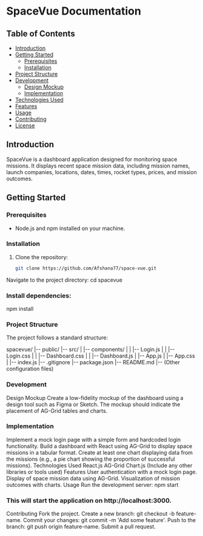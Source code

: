 # SpaceVue  Documentation

## Table of Contents
- [Introduction](#introduction)
- [Getting Started](#getting-started)
  - [Prerequisites](#prerequisites)
  - [Installation](#installation)
- [Project Structure](#project-structure)
- [Development](#development)
  - [Design Mockup](#design-mockup)
  - [Implementation](#implementation)
- [Technologies Used](#technologies-used)
- [Features](#features)
- [Usage](#usage)
- [Contributing](#contributing)
- [License](#license)

## Introduction
SpaceVue is a dashboard application designed for monitoring space missions. It displays recent space mission data, including mission names, launch companies, locations, dates, times, rocket types, prices, and mission outcomes.

## Getting Started

### Prerequisites
- Node.js and npm installed on your machine.

### Installation
1. Clone the repository:

   ```bash
   git clone https://github.com/Afshana77/space-vue.git

Navigate to the project directory:
cd spacevue


### Install dependencies:
npm install

### Project Structure
The project follows a standard structure:

spacevue/
|-- public/
|-- src/
|   |-- components/
|   |   |-- Login.js
|   |   |-- Login.css
|   |   |-- Dashboard.css
|   |   |-- Dashboard.js
|   |-- App.js
|   |-- App.css
|   |-- index.js
|-- .gitignore
|-- package.json
|-- README.md
|-- (Other configuration files)


### Development
Design Mockup
Create a low-fidelity mockup of the dashboard using a design tool such as Figma or Sketch. The mockup should indicate the placement of AG-Grid tables and charts.

### Implementation
Implement a mock login page with a simple form and hardcoded login functionality.
Build a dashboard with React using AG-Grid to display space missions in a tabular format.
Create at least one chart displaying data from the missions (e.g., a pie chart showing the proportion of successful missions).
Technologies Used
React.js
AG-Grid
Chart.js
(Include any other libraries or tools used)
Features
User authentication with a mock login page.
Display of space mission data using AG-Grid.
Visualization of mission outcomes with charts.
Usage
Run the development server:
npm start

### This will start the application on http://localhost:3000.

Contributing
Fork the project.
Create a new branch: git checkout -b feature-name.
Commit your changes: git commit -m 'Add some feature'.
Push to the branch: git push origin feature-name.
Submit a pull request.